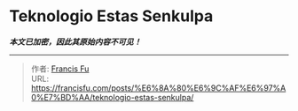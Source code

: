 # Teknologio Estas Senkulpa

_**本文已加密，因此其原始内容不可见！**_

---

> 作者: [Francis Fu](https://francisfu.com/)  
> URL: https://francisfu.com/posts/%E6%8A%80%E6%9C%AF%E6%97%A0%E7%BD%AA/teknologio-estas-senkulpa/  

